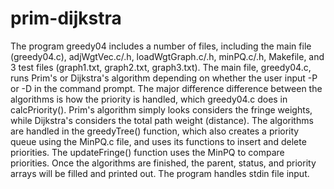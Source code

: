 # prim-dijkstra
The program greedy04 includes a number of files, including the main file (greedy04.c), adjWgtVec.c/.h, loadWgtGraph.c/.h, minPQ.c/.h, Makefile, and 3 test files (graph1.txt, graph2.txt, graph3.txt). The main file, greedy04.c, runs Prim's or Dijkstra's algorithm depending on whether the user input -P or -D in the command prompt. The major difference difference between the algorithms is how the priority is handled, which greedy04.c does in calcPriority(). Prim's algorithm simply looks considers the fringe weights, while Dijkstra's considers the total path weight (distance). The algorithms are handled in the greedyTree() function, which also creates a priority queue using the MinPQ.c file, and uses its functions to insert and delete priorities. The updateFringe() function uses the MinPQ to compare priorities. Once the algorithms are finished, the parent, status, and priority arrays will be filled and printed out. The program handles stdin file input.
